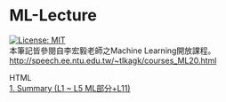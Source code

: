 # ML-Lecture
[![License: MIT](https://img.shields.io/badge/License-MIT-yellow.svg)](https://opensource.org/licenses/MIT)  
本筆記皆參閱自李宏毅老師之Machine Learning開放課程。  
http://speech.ee.ntu.edu.tw/~tlkagk/courses_ML20.html  
  
HTML  
[1. Summary (L1 ~ L5 ML部分+L11)](https://abner0627.github.io/ML-Lecture/Summary/HTML/Summary_Introduction.html)
